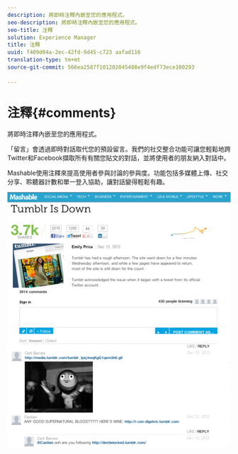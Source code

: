 ```yaml
---
description: 將即時注釋內嵌至您的應用程式。
seo-description: 將即時注釋內嵌至您的應用程式。
seo-title: 注釋
solution: Experience Manager
title: 注釋
uuid: f409d04a-2ec-42fd-9d45-c723 aafad116
translation-type: tm+mt
source-git-commit: 566ea2587f101202045488e9f4edf73ece100293

---
```



# 注釋{#comments}

將即時注釋內嵌至您的應用程式。

「留言」會透過即時對話取代您的預設留言。我們的社交整合功能可讓您輕鬆地跨Twitter和Facebook擷取所有有關您貼文的對話，並將使用者的朋友納入對話中。

Mashable使用注釋來提高使用者參與討論的參與度。功能包括多媒體上傳、社交分享、聆聽器計數和單一登入協助，讓對話變得輕鬆有趣。

![](assets/CommentsMashable.png)

<!-- 

c_comments_app.dita

 -->

